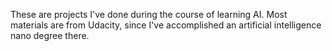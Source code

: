 These are projects I've done during the course of learning AI. Most materials are from Udacity, since I've accomplished an artificial intelligence nano degree there.